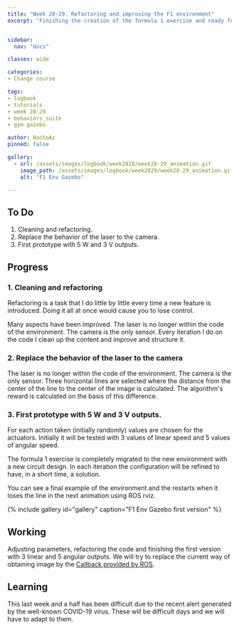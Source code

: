```yaml
---
title: "Week 28-29. Refactoring and improving the F1 environment"
excerpt: "Finishing the creation of the formula 1 exercise and ready for testing."


sidebar:
  nav: "docs"

classes: wide

categories:
- Change course

tags:
- logbook
- tutorials
- week 28-29
- behaviors_suite
- gym gazebo

author: NachoAz
pinned: false

gallery:
  - url: /assets/images/logbook/week2828/week28-29_animation.gif
    image_path: /assets/images/logbook/week2829/week28-29_animation.gif
    alt: "F1 Env Gazebo"

---
```


## To Do

1. Cleaning and refactoring.
2. Replace the behavior of the laser to the camera.
3. First prototype with 5 W and 3 V outputs.

## Progress

### 1. Cleaning and refactoring

Refactoring is a task that I do little by little every time a new feature is introduced. Doing it all at once would cause you to lose control.

Many aspects have been improved. The laser is no longer within the code of the environment. The camera is the only sensor. Every iteration I do on the code I clean up the content and improve and structure it.

### 2. Replace the behavior of the laser to the camera

The laser is no longer within the code of the environment. The camera is the only sensor. Three horizontal lines are selected where the distance from the center of the line to the center of the image is calculated. The algorithm's reward is calculated on the basis of this difference.

### 3. First prototype with 5 W and 3 V outputs.

For each action taken (initially randomly) values are chosen for the actuators. Initially it will be tested with 3 values of linear speed and 5 values of angular speed.

The formula 1 exercise is completely migrated to the new environment with a new circuit design. In each iteration the configuration will be refined to have, in a short time, a solution.

You can see a final example of the environment and the restarts when it loses the line in the next animation using ROS rviz.

{% include gallery id="gallery" caption="F1 Env Gazebo first version" %}

## Working

Adjusting parameters, refactoring the code and finishing the first version with 3 linear and 5 angular outputs. We will try to replace the current way of obtaining image by the [Callback provided by ROS](http://wiki.ros.org/ROS/Tutorials/WritingPublisherSubscriber(python)).

## Learning

This last week and a half has been difficult due to the recent alert generated by the well-known COVID-19 virus. These will be difficult days and we will have to adapt to them.
